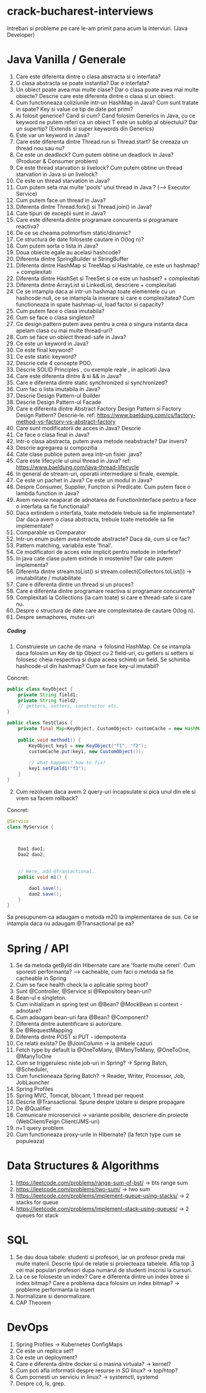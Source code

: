 # crack-bucharest-interviews
Intrebari si probleme pe care le-am primit pana acum la interviuri. (Java Developer)

# Java Vanilla / Generale

1. Care este diferenta dintre o clasa abstracta si o interfata?
2. O clasa abstracta se poate instantia? Dar o interfata?
3. Un obiect poate avea mai multe clase? Dar o clasa poate avea mai multe obiecte? Descrie care este diferenta dintre o clasa si un obiect.
4. Cum functioneaza coliziunile intr-un HashMap in Java? Cum sunt tratate in spate? Key si value ce tip de date pot primi?
5. Ai folosit generice? Cand si cum? Cand folosim Generics in Java, cu ce keyword ne putem referi ca un obiect T este un subtip al obiectului? Dar un supertip? (Extends si super keywords din Generics)
6. Este var un keyword in Java?
7. Care este diferenta dintre Thread.run si Thread.start? Se creeaza un thread nou sau nu?
8. Ce este un deadlock? Cum putem obtine un deadlock in Java? (Producer & Consumer problem)
9. Ce este thread starvation si livelock? Cum putem obtine un thread starvation in Java si un livelock?
10. Ce este un thread starvation in Java?
11. Cum putem seta mai multe 'pools' unui thread in Java ? (--> Executor Service)
12. Cum putem face un thread in Java?
13. Diferenta dintre Thread.fork() si Thread.join() in Java?
14. Cate tipuri de exceptii sunt in Java?
15. Care este diferenta dintre programare concurenta si programare reactiva?
16. De ce se cheama polimorfism static/dinamic?
17. Ce structura de date foloseste cautare in O(log n)?
18. Cum putem sorta o lista in Java?
19. Doua obiecte egale au acelasi hashcode?
20. Diferenta dintre SpringBuilder si StringBuffer
21. Diferenta dintre HashMap si TreeMap si Hashtable, ce este un hashmap? + complexitati
22. Diferenta dintre HashSet si TreeSet si ce este un hashset? + complexitati
23. Diferenta dintre ArrayList si LinkedList, descriere + complexitati
24. Ce se intampla daca ai intr-un hashmap toate elementele cu un hashcode null, ce se intampla la inserare si care e complexitatea? Cum functioneaza in spate hashmap-ul, load factor si capacity?
25. Cum putem face o clasa imutabila?
26. Cum se face o clasa singleton?
27. Ce design pattern putem avea pentru a crea o singura instanta daca apelam clasa cu mai multe thread-uri?
28. Cum se face un obiect thread-safe in Java?
29. Ce este un keyword in Java?
30. Ce este final keyword?
31. Ce este static keyword?
32. Descrie cele 4 concepte POO.
33. Descrie SOLID Principles , cu exemple reale , in aplicatii Java
34. Care este diferenta dintre & si && in Java?
35. Care e diferenta dintre static synchronized si synchronized?
36. Cum fac o lista imutabila in Java?
37. Descrie Design Pattern-ul Builder
38. Descrie Design Pattern-ul Facade
39. Care e diferenta dintre Abstract Factory Design Pattern si Factory Design Pattern? Descrie-le. ref: https://www.baeldung.com/cs/factory-method-vs-factory-vs-abstract-factory
40. Care sunt modificatorii de acces in Java? Descrie
41. Ce face o clasa final in Java?
42. Intr-o clasa abstracta, putem avea metode neabstracte? Dar invers?
43. Descrie agregarea si compozitia
44. Cate clase publice putem avea intr-un fisier .java?
45. Care este lifecycle ul unui thread in Java? ref: https://www.baeldung.com/java-thread-lifecycle
46. In general de stream-uri, operatii intermediare si finale, exemple.
47. Ce este un pachet in Java? Ce este un modul in Java?
48. Despre Consumer, Supplier, Function si Predicate. Cum putem face o lambda function in Java?
49. Avem nevoie neaparat de adnotarea de FunctionInterface pentru a face o interfata sa fie functionala?
50. Daca extindem o interfata, toate metodele trebuie sa fie implementate? Dar daca avem o clasa abstracta, trebuie toate metodele sa fie implementate?
51. Comparable vs Comparator
52. Intr-un enum putem avea metode abstracte? Daca da, cum si ce fac?
53. Pattern matching, variabila este 'final'.
54. Ce modificatori de acces este implicit pentru metode in interfete? 
55. In java cate clase putem extinde in mostenire? Dar cate putem implementa?
56. Diferenta dintre stream.toList() si stream.collect(Collectors.toList()) -> imutabilitate / mutabilitate
57. Care e diferenta dintre un thread si un proces?
58. Care e diferenta dintre programare reactiva si programare concurenta?
59. Complexitati la Collections (la cam toate) si care e thread-safe si care nu.
60. Despre o structura de date care are complexitatea de cautare O(log n).
61. Despre semaphores, mutex-uri

##### Coding
1. Construieste un cache de mana -> folosind HashMap. Ce se intampla daca folosim un Key de tip Object cu 2 field-uri, cu getters si setters si folosesc cheia respectiva si dupa aceea schimb un field. Se schimba hashcode-ul din hashmap? Cum se face key-ul imutabil?

Concret:
```java
public class KeyObject {
    private String field1;
    private String field2;
    // getters, setters, constructor etc.
}

public class TestClass {
    private final Map<KeyObject, CustomObject> customCache = new HashMap<>();
    
    public void method1() {
        KeyObject key1 = new KeyObject("f1", "f2");
        customCache.put(key1, new CustomObject());
        
        // what happens? how to fix?
        key1.setField1("f3");
    }
}
```

2. Cum rezolvam daca avem 2 query-uri incapsulate si pica unul din ele si vrem sa facem rollback?

Concret:
```java
@Service
class MyService {

 

    Dao1 dao1;
    Dao2 dao2;

    
    // Here, add @Transactional.
    public void m1() {

        dao1.save();
        dao2.save();
    }
}
```

Sa presupunem ca adaugam o metoda m2() la implementarea de sus. Ce se intampla daca nu adaugam @Transactional pe ea?


# Spring / API
1. Se da metoda getById din Hibernate care are 'foarte multe cereri'. Cum sporesti performanta? --> cacheable, cum faci o metoda sa fie cacheable in Spring
2. Cum se face health check la o aplicatie spring boot?
3. Sunt @Controller, @Service si @Repository bean-uri?
4. Bean-ul e singleton.
5. Cum initializam in spring test un @Bean? @MockBean si context - adnotare?
6. Cum adaugam bean-uri fara @Bean? @Component?
7. Diferenta dintre autentificare si autorizare.
8. De @RequestMapping
9. Diferenta dintre POST si PUT - idempotenta
10. Ce relatii exista? De @JoinColumn -> la ambele cazuri
11. Fetch type by default la @OneToMany, @ManyToMany, @OneToOne, @ManyToOne
12. Cum se triggeruiesc niste job-uri in Spring? -> Spring Batch, @Scheduler, 
13. Cum functioneaza Spring Batch? -> Reader, Writer, Processor, Job, JobLauncher
14. Spring Profiles
15. Spring MVC, Tomcat, blocant, 1 thread per request
16. Descrie @Transactional. Spune despre izolare si despre propagare
17. De @Qualifier
18. Comunicare microservicii -> variante posibile, descriere din proiecte (WebClient/Feign Client/JMS-uri)
19. n+1 query problem
20. Cum functioneaza proxy-urile in Hibernate? (la fetch type cum se populeaza)

# Data Structures & Algorithms
1. https://leetcode.com/problems/range-sum-of-bst/ -> bts range sum
2. https://leetcode.com/problems/two-sum/ -> two sum
3. https://leetcode.com/problems/implement-queue-using-stacks/ -> 2 stacks for queue
4. https://leetcode.com/problems/implement-stack-using-queues/ -> 2 queues for stack

# SQL
1. Se dau doua tabele: studenti si profesori, iar un profesor preda mai multe materii. Descrie tipul de relatie si proiecteaza tabelele. Afla top 3 cei mai populari profesori dupa numarul de studenti inscrisi la cursuri.
2. La ce se foloseste un index? Care e diferenta dintre un index btree si index bitmap? Care e problema daca folosim un index bitmap? -> probleme performanta la insert
3. Normalizare si denormalizare.
4. CAP Theorem

# DevOps
1. Spring Profiles -> Kubernetes ConfigMaps
2. Ce este un replica set?
3. Ce este un deployment?
4. Care e diferenta dintre docker si o masina virtuala? -> kernel?
5. Cum poti afla informatii despre resurse in SO linux? -> top/htop?
6. Cum pornesti un serviciu in linux? -> systemctl, systemd
7. Despre cd, ls, grep.
